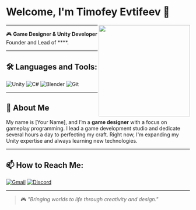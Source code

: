 # Welcome, I'm Timofey Evtifeev 👾

<img src="https://media1.tenor.com/m/NwY5ppxLs_oAAAAd/kitten-keybo.gif" align="right" width="250"/>

---

🎮 **Game Designer & Unity Developer**  
Founder and Lead of ****. 

---

## 🛠 Languages and Tools:
<p>
<img src="https://img.shields.io/badge/Unity-000000?style=for-the-badge&logo=unity&logoColor=white" alt="Unity" />
<img src="https://img.shields.io/badge/C%23-239120?style=for-the-badge&logo=csharp&logoColor=white" alt="C#" />
<img src="https://img.shields.io/badge/Blender-F5792A?style=for-the-badge&logo=blender&logoColor=white" alt="Blender" />
<img src="https://img.shields.io/badge/Git-F05032?style=for-the-badge&logo=git&logoColor=white" alt="Git" />
</p>

---

## 🧠 About Me
My name is [Your Name], and I’m a **game designer** with a focus on gameplay programming. I lead a game development studio and dedicate several hours a day to perfecting my craft. Right now, I'm expanding my Unity expertise and always learning new technologies.

---

## 📫 How to Reach Me:
<p>
<a href="mailto:your-email@example.com"><img src="https://img.shields.io/badge/Gmail-D14836?style=for-the-badge&logo=gmail&logoColor=white" alt="Gmail"></a>
<a href="https://discordapp.com/users/your_discord_id"><img src="https://img.shields.io/badge/Discord-7289DA?style=for-the-badge&logo=discord&logoColor=white" alt="Discord"></a>
</p>

---

> 🎮 *"Bringing worlds to life through creativity and design."*
